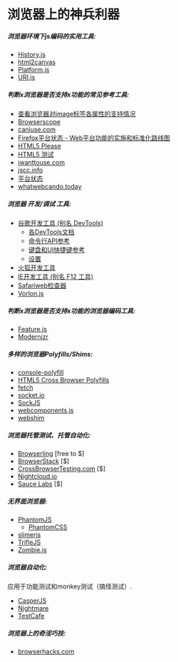 # 浏览器上的神兵利器

##### 浏览器环境下js编码的实用工具:

* [History.js](https://github.com/browserstate/history.js)
* [html2canvas](https://github.com/niklasvh/html2canvas)
* [Platform.js](https://github.com/bestiejs/platform.js)
* [URI.js](http://medialize.github.io/URI.js/)

##### 判断x浏览器是否支持x功能的常见参考工具:

* [查看浏览器对image标签各属性的支持情况](http://codepen.io/bartveneman/full/qzCte/)
* [Browserscope](http://www.browserscope.org/)
* [caniuse.com](http://caniuse.com/)
* [Firefox平台状态 -  Web平台功能的实施和标准化路线图](https://platform-status.mozilla.org/)
* [HTML5 Please](http://html5please.com/)
* [HTML5 测试](https://html5test.com/)
* [iwanttouse.com](http://www.iwanttouse.com/)
* [jscc.info](http://jscc.info/)
* [平台状态](https://dev.modern.ie/platform/status/)
* [whatwebcando.today](https://whatwebcando.today/)

##### 浏览器 开发/调试 工具:

* [谷歌开发工具 (别名 DevTools)](https://developers.google.com/web/tools/?hl=en)
  * [各DevTools文档](https://developers.google.com/web/tools/chrome-devtools/#docs)
  * [命令行API参考](https://developers.google.com/web/tools/javascript/command-line/command-line-reference?hl=en)
  * [键盘和UI快捷键参考](https://developers.google.com/web/tools/iterate/inspect-styles/shortcuts) 
  * [设置](https://developer.chrome.com/devtools/docs/settings) 
* [火狐开发工具](https://developer.mozilla.org/en-US/docs/Tools)
* [IE开发工具 (别名 F12 工具)](https://dev.modern.ie/platform/documentation/f12-devtools-guide/)
* [Safariweb检查器](https://developer.apple.com/safari/tools/)
* [Vorlon.js](http://vorlonjs.com/)

##### 判断x浏览器是否支持x功能的浏览器编码工具:

* [Feature.js](http://featurejs.com/)
* [Modernizr](https://modernizr.com/)

##### 多样的浏览器Polyfills/Shims:

* [console-polyfill](https://github.com/paulmillr/console-polyfill)
* [HTML5 Cross Browser Polyfills](https://github.com/Modernizr/Modernizr/wiki/HTML5-Cross-browser-Polyfills)
* [fetch](https://github.com/github/fetch)
* [socket.io](http://socket.io/)
* [SockJS](https://github.com/sockjs/sockjs-client)
* [webcomponents.js](https://github.com/WebComponents/webcomponentsjs)
* [webshim](https://afarkas.github.io/webshim/demos/)

##### 浏览器托管测试、托管自动化:

* [Browserling](https://www.browserling.com/) [free to $]
* [BrowserStack](https://www.browserstack.com) [$]
* [CrossBrowserTesting.com](http://crossbrowsertesting.com/) [$]
* [Nightcloud.io](http://nightcloud.io/)
* [Sauce Labs](https://saucelabs.com/) [$]

##### 无界面浏览器:

* [PhantomJS](http://phantomjs.org/)
  * [PhantomCSS](https://github.com/Huddle/PhantomCSS)
* [slimerjs](http://slimerjs.org/)
* [TrifleJS](http://triflejs.org/)
* [Zombie.js](http://zombie.js.org/)

##### 浏览器自动化:

应用于功能测试和monkey测试（搞怪测试）.

* [CasperJS](http://casperjs.org/)
* [Nightmare](https://github.com/segmentio/nightmare)
* [TestCafe](https://github.com/DevExpress/testcafe)

##### 浏览器上的奇淫巧技:

* [browserhacks.com](http://browserhacks.com/)
